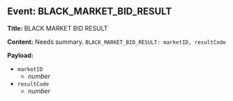 ## Event: BLACK_MARKET_BID_RESULT

**Title:** BLACK MARKET BID RESULT

**Content:**
Needs summary.
`BLACK_MARKET_BID_RESULT: marketID, resultCode`

**Payload:**
- `marketID`
  - *number*
- `resultCode`
  - *number*